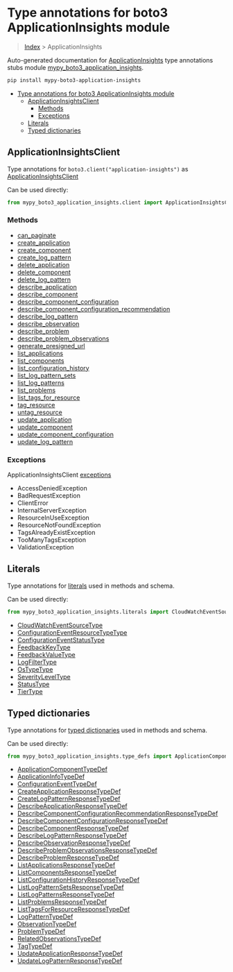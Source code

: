 # Type annotations for boto3 ApplicationInsights module

> [Index](..) > ApplicationInsights

Auto-generated documentation for
[ApplicationInsights](https://boto3.amazonaws.com/v1/documentation/api/1.17.75/reference/services/application-insights.html#ApplicationInsights)
type annotations stubs module
[mypy_boto3_application_insights](https://pypi.org/project/mypy-boto3-application-insights/).

```bash
pip install mypy-boto3-application-insights
```

- [Type annotations for boto3 ApplicationInsights module](#type-annotations-for-boto3-applicationinsights-module)
  - [ApplicationInsightsClient](#applicationinsightsclient)
    - [Methods](#methods)
    - [Exceptions](#exceptions)
  - [Literals](#literals)
  - [Typed dictionaries](#typed-dictionaries)

## ApplicationInsightsClient

Type annotations for `boto3.client("application-insights")` as
[ApplicationInsightsClient](./client.md)

Can be used directly:

```python
from mypy_boto3_application_insights.client import ApplicationInsightsClient
```

### Methods

- [can_paginate](./client.md#can_paginate)
- [create_application](./client.md#create_application)
- [create_component](./client.md#create_component)
- [create_log_pattern](./client.md#create_log_pattern)
- [delete_application](./client.md#delete_application)
- [delete_component](./client.md#delete_component)
- [delete_log_pattern](./client.md#delete_log_pattern)
- [describe_application](./client.md#describe_application)
- [describe_component](./client.md#describe_component)
- [describe_component_configuration](./client.md#describe_component_configuration)
- [describe_component_configuration_recommendation](./client.md#describe_component_configuration_recommendation)
- [describe_log_pattern](./client.md#describe_log_pattern)
- [describe_observation](./client.md#describe_observation)
- [describe_problem](./client.md#describe_problem)
- [describe_problem_observations](./client.md#describe_problem_observations)
- [generate_presigned_url](./client.md#generate_presigned_url)
- [list_applications](./client.md#list_applications)
- [list_components](./client.md#list_components)
- [list_configuration_history](./client.md#list_configuration_history)
- [list_log_pattern_sets](./client.md#list_log_pattern_sets)
- [list_log_patterns](./client.md#list_log_patterns)
- [list_problems](./client.md#list_problems)
- [list_tags_for_resource](./client.md#list_tags_for_resource)
- [tag_resource](./client.md#tag_resource)
- [untag_resource](./client.md#untag_resource)
- [update_application](./client.md#update_application)
- [update_component](./client.md#update_component)
- [update_component_configuration](./client.md#update_component_configuration)
- [update_log_pattern](./client.md#update_log_pattern)

### Exceptions

ApplicationInsightsClient [exceptions](./client.md#exceptions)

- AccessDeniedException
- BadRequestException
- ClientError
- InternalServerException
- ResourceInUseException
- ResourceNotFoundException
- TagsAlreadyExistException
- TooManyTagsException
- ValidationException

## Literals

Type annotations for [literals](./literals.md) used in methods and schema.

Can be used directly:

```python
from mypy_boto3_application_insights.literals import CloudWatchEventSourceType, ...
```

- [CloudWatchEventSourceType](./literals.md#cloudwatcheventsourcetype)
- [ConfigurationEventResourceTypeType](./literals.md#configurationeventresourcetypetype)
- [ConfigurationEventStatusType](./literals.md#configurationeventstatustype)
- [FeedbackKeyType](./literals.md#feedbackkeytype)
- [FeedbackValueType](./literals.md#feedbackvaluetype)
- [LogFilterType](./literals.md#logfiltertype)
- [OsTypeType](./literals.md#ostypetype)
- [SeverityLevelType](./literals.md#severityleveltype)
- [StatusType](./literals.md#statustype)
- [TierType](./literals.md#tiertype)

## Typed dictionaries

Type annotations for [typed dictionaries](./type_defs.md) used in methods and
schema.

Can be used directly:

```python
from mypy_boto3_application_insights.type_defs import ApplicationComponentTypeDef, ...
```

- [ApplicationComponentTypeDef](./type_defs.md#applicationcomponenttypedef)
- [ApplicationInfoTypeDef](./type_defs.md#applicationinfotypedef)
- [ConfigurationEventTypeDef](./type_defs.md#configurationeventtypedef)
- [CreateApplicationResponseTypeDef](./type_defs.md#createapplicationresponsetypedef)
- [CreateLogPatternResponseTypeDef](./type_defs.md#createlogpatternresponsetypedef)
- [DescribeApplicationResponseTypeDef](./type_defs.md#describeapplicationresponsetypedef)
- [DescribeComponentConfigurationRecommendationResponseTypeDef](./type_defs.md#describecomponentconfigurationrecommendationresponsetypedef)
- [DescribeComponentConfigurationResponseTypeDef](./type_defs.md#describecomponentconfigurationresponsetypedef)
- [DescribeComponentResponseTypeDef](./type_defs.md#describecomponentresponsetypedef)
- [DescribeLogPatternResponseTypeDef](./type_defs.md#describelogpatternresponsetypedef)
- [DescribeObservationResponseTypeDef](./type_defs.md#describeobservationresponsetypedef)
- [DescribeProblemObservationsResponseTypeDef](./type_defs.md#describeproblemobservationsresponsetypedef)
- [DescribeProblemResponseTypeDef](./type_defs.md#describeproblemresponsetypedef)
- [ListApplicationsResponseTypeDef](./type_defs.md#listapplicationsresponsetypedef)
- [ListComponentsResponseTypeDef](./type_defs.md#listcomponentsresponsetypedef)
- [ListConfigurationHistoryResponseTypeDef](./type_defs.md#listconfigurationhistoryresponsetypedef)
- [ListLogPatternSetsResponseTypeDef](./type_defs.md#listlogpatternsetsresponsetypedef)
- [ListLogPatternsResponseTypeDef](./type_defs.md#listlogpatternsresponsetypedef)
- [ListProblemsResponseTypeDef](./type_defs.md#listproblemsresponsetypedef)
- [ListTagsForResourceResponseTypeDef](./type_defs.md#listtagsforresourceresponsetypedef)
- [LogPatternTypeDef](./type_defs.md#logpatterntypedef)
- [ObservationTypeDef](./type_defs.md#observationtypedef)
- [ProblemTypeDef](./type_defs.md#problemtypedef)
- [RelatedObservationsTypeDef](./type_defs.md#relatedobservationstypedef)
- [TagTypeDef](./type_defs.md#tagtypedef)
- [UpdateApplicationResponseTypeDef](./type_defs.md#updateapplicationresponsetypedef)
- [UpdateLogPatternResponseTypeDef](./type_defs.md#updatelogpatternresponsetypedef)
